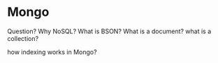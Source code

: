 # Mongo

Question?
Why NoSQL?
What is BSON?
What is a document?
what is a collection?

how indexing works in Mongo?
